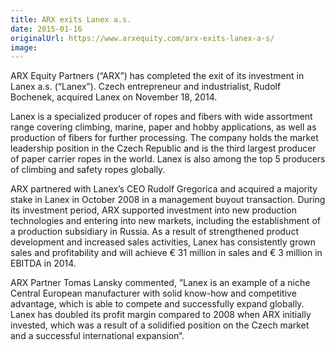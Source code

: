 ```yaml
---
title: ARX exits Lanex a.s.
date: 2015-01-16
originalUrl: https://www.arxequity.com/arx-exits-lanex-a-s/
image:
---
```


ARX Equity Partners (“ARX”) has completed the exit of its investment in Lanex a.s. (“Lanex”). Czech entrepreneur and industrialist, Rudolf Bochenek, acquired Lanex on November 18, 2014.

Lanex is a specialized producer of ropes and fibers with wide assortment range covering climbing, marine, paper and hobby applications, as well as production of fibers for further processing. The company holds the market leadership position in the Czech Republic and is the third largest producer of paper carrier ropes in the world. Lanex is also among the top 5 producers of climbing and safety ropes globally.

ARX partnered with Lanex’s CEO Rudolf Gregorica and acquired a majority stake in Lanex in October 2008 in a management buyout transaction. During its investment period, ARX supported investment into new production technologies and entering into new markets, including the establishment of a production subsidiary in Russia. As a result of strengthened product development and increased sales activities, Lanex has consistently grown sales and profitability and will achieve € 31 million in sales and € 3 million in EBITDA in 2014.

ARX Partner Tomas Lansky commented, ”Lanex is an example of a niche Central European manufacturer with solid know-how and competitive advantage, which is able to compete and successfully expand globally. Lanex has doubled its profit margin compared to 2008 when ARX initially invested, which was a result of a solidified position on the Czech market and a successful international expansion“.
